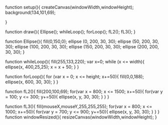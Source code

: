 function setup(){
  createCanvas(windowWidth,windowHeight);
  background(134,101,69);


}

function draw(){
  Ellipse();
  whileLoop();
  forLoop();
  fL2();
  fL3();
}

function Ellipse(){
  fill(0,150,0);
  ellipse (0, 200, 30, 30);
  ellipse (50, 200, 30, 30);
  ellipse (100, 200, 30, 30);
  ellipse (150, 200, 30, 30);
  ellipse (200, 200, 30, 30);
}

function whileLoop(){
  fill(255,133,220);
  var x=0;
  while (x <= width){
  ellipse(x, 400,25,25);
  x = x + 50;
  }
}

function forLoop(){
  for (var x = 0; x <= height; x+=50){
    fill(0,0,188);
    ellipse(x, 600, 30, 30);
  }
}

function fL2(){
  fill(200,100,69);
  for(var x = 800; x <= 1500; x+=50){
      for(var y = 100; y <= 300; y+=50){
      ellipse(x, y, 30, 30);
      }
}
}

function fL3(){
  fill(mouseX,mouseY,255,255,255);
  for(var x = 800; x <= 1000; x+=50){
      for(var y = 700; y <= 900; y+=50){
      ellipse(x, y, 30, 30);
      }
}
}
function windowResized(){
  resizeCanvas(windowWidth,windowHeight);
}
